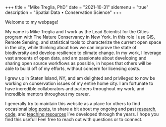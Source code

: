 +++
title = "Mike Treglia, PhD"
date = "2021-10-31"
sidemenu = "true"
description = "Spatial Data • Conservation Science"
+++

Welcome to my webpage! 

My name is Mike Treglia and I work as the Lead Scientist for the Cities program with The Nature Conservancy in New York. In this role I use GIS, Remote Sensing, and statistical tools to characterize the current open space in the city, while thinking about how we can improve the state of biodiversity and develop resilience to climate change. In my work, I leverage vast amounts of open data, and am passionate about developing and sharing open source workflows as possible, in hopes that others will be able to build off of my efforts, without concern for licensing costs.

I grew up in Staten Island, NY, and am delighted and privileged to now be working on conservation issues of my entire home city. I am fortunate to have incredible collaborators and partners throughout my work, and incredible mentors throughout my career. 

I generally try to maintain this website as a place for others to find occasional <a href="post">blog posts</a>, to share a bit about my ongoing and past <a href="research">research</a>, <a href="code">code</a>, and <a href="teaching">teaching resources</a> I've developed through the years. I hope you find this useful! Feel free to reach out with questions or to connect.
